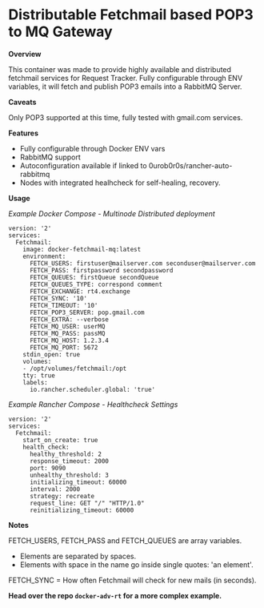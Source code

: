 # Distributable Fetchmail based POP3 to MQ Gateway

 **Overview**

This container was made to provide highly available and distributed fetchmail services for Request Tracker.
Fully configurable through ENV variables, it will fetch and publish POP3 emails into a RabbitMQ Server.

**Caveats**

Only POP3 supported at this time, fully tested with gmail.com services.

**Features**

- Fully configurable through Docker ENV vars
- RabbitMQ support
- Autoconfiguration available if linked to 0urob0r0s/rancher-auto-rabbitmq
- Nodes with integrated healhcheck for self-healing, recovery.

**Usage**

*Example Docker Compose - Multinode Distributed deployment*

```
version: '2'
services:
  Fetchmail:
    image: docker-fetchmail-mq:latest
    environment:
      FETCH_USERS: firstuser@mailserver.com seconduser@mailserver.com
      FETCH_PASS: firstpassword secondpassword
      FETCH_QUEUES: firstQueue secondQueue
      FETCH_QUEUES_TYPE: correspond comment
      FETCH_EXCHANGE: rt4.exchange
      FETCH_SYNC: '10'
      FETCH_TIMEOUT: '10'
      FETCH_POP3_SERVER: pop.gmail.com
      FETCH_EXTRA: --verbose
      FETCH_MQ_USER: userMQ
      FETCH_MQ_PASS: passMQ
      FETCH_MQ_HOST: 1.2.3.4
      FETCH_MQ_PORT: 5672
    stdin_open: true
    volumes:
    - /opt/volumes/fetchmail:/opt
    tty: true
    labels:
      io.rancher.scheduler.global: 'true'
```

*Example Rancher Compose - Healthcheck Settings*

```
version: '2'
services:
  Fetchmail:
    start_on_create: true
    health_check:
      healthy_threshold: 2
      response_timeout: 2000
      port: 9090
      unhealthy_threshold: 3
      initializing_timeout: 60000
      interval: 2000
      strategy: recreate
      request_line: GET "/" "HTTP/1.0"
      reinitializing_timeout: 60000
```

**Notes**

FETCH_USERS, FETCH_PASS and FETCH_QUEUES are array variables.
 - Elements are separated by spaces.
 - Elements with space in the name go inside single quotes: 'an element'.

FETCH_SYNC = How often Fetchmail will check for new mails (in seconds).


**Head over the repo `docker-adv-rt` for a more complex example.**

